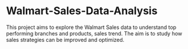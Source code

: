 # Walmart-Sales-Data-Analysis
This project aims to explore the Walmart Sales data to understand top performing branches and products, sales trend. The aim is to study how sales strategies can be improved and optimized.
